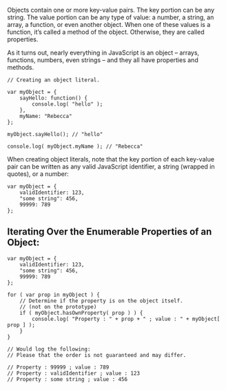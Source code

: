 <script>{
	"title": "Objects",
	"level": "beginner",
	"source": "http://jqfundamentals.com/legacy",
	"attribution": [ "jQuery Fundamentals" ]
}</script>

Objects contain one or more key-value pairs. The key portion can be any string. The value portion can be any type of value: a number, a string, an array, a function, or even another object.  When one of these values is a function, it’s called a method of the object. Otherwise, they are called properties.

As it turns out, nearly everything in JavaScript is an object – arrays, functions, numbers, even strings – and they all have properties and methods.

```
// Creating an object literal.

var myObject = {
	sayHello: function() {
		console.log( "hello" );
	},
	myName: "Rebecca"
};

myObject.sayHello(); // "hello"

console.log( myObject.myName ); // "Rebecca"
```

When creating object literals, note that the key portion of each key-value pair can be written as any valid JavaScript identifier, a string (wrapped in quotes), or a number:

```
var myObject = {
	validIdentifier: 123,
	"some string": 456,
	99999: 789
};
```
## Iterating Over the Enumerable Properties of an Object:

```
var myObject = {
	validIdentifier: 123,
	"some string": 456,
	99999: 789
};

for ( var prop in myObject ) {
	// Determine if the property is on the object itself.
	// (not on the prototype)
	if ( myObject.hasOwnProperty( prop ) ) {
		console.log( "Property : " + prop + " ; value : " + myObject[ prop ] );
	}
}

// Would log the following:
// Please that the order is not guaranteed and may differ.

// Property : 99999 ; value : 789
// Property : validIdentifier ; value : 123
// Property : some string ; value : 456
```
